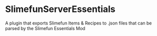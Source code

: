 # SlimefunServerEssentials
 A plugin that exports Slimefun Items & Recipes to .json files that can be parsed by the Slimefun Essentials Mod
